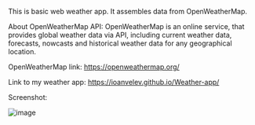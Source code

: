 This is basic web weather app. It assembles data from OpenWeatherMap.


About OpenWeatherMap API:
OpenWeatherMap is an online service, that provides global weather data via API, including current weather data, forecasts, nowcasts and historical weather data for any geographical location.

OpenWeatherMap link: https://openweathermap.org/


Link to my weather app: https://ioanvelev.github.io/Weather-app/

Screenshot:

![image](https://github.com/IoanVelev/Weather-app/assets/131281353/a4c03150-c3b0-47c1-9f2f-367ddbd7a007)
